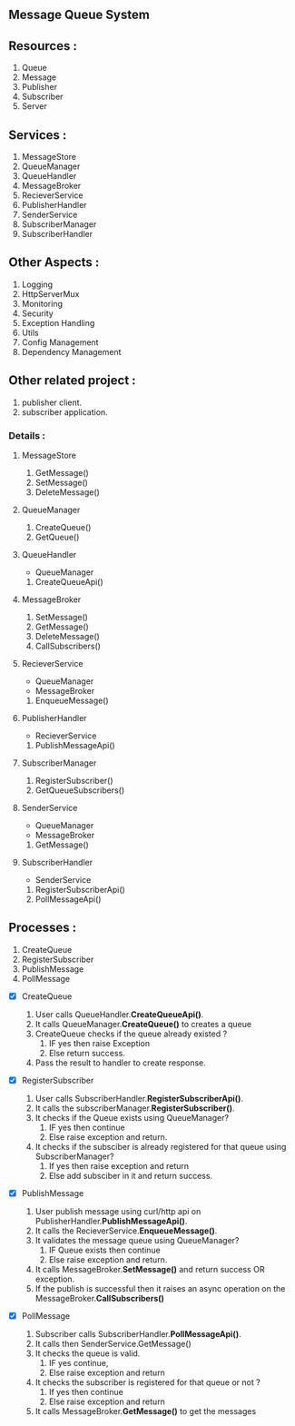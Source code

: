 ## Message Queue System

## Resources : 
1. Queue
2. Message
3. Publisher
4. Subscriber
5. Server

## Services :
1. MessageStore
2. QueueManager
3. QueueHandler
4. MessageBroker
5. RecieverService
6. PublisherHandler
7. SenderService
8. SubscriberManager
9. SubscriberHandler

## Other Aspects : 
1. Logging
2. HttpServerMux
3. Monitoring
4. Security
5. Exception Handling
6. Utils
7. Config Management
8. Dependency Management

## Other related project : 
1. publisher client.
2. subscriber application.

### Details :
1. MessageStore
    1. GetMessage()
    2. SetMessage()
    3. DeleteMessage()

2. QueueManager
    1. CreateQueue()
    2. GetQueue()

3. QueueHandler 
    - QueueManager
    1. CreateQueueApi()

4. MessageBroker
    1. SetMessage()
    2. GetMessage()
    3. DeleteMessage()
    4. CallSubscribers()

5. RecieverService
    - QueueManager
    - MessageBroker
    1. EnqueueMessage()

6. PublisherHandler
    - RecieverService
    1. PublishMessageApi()

7. SubscriberManager
    1. RegisterSubscriber()
    3. GetQueueSubscribers()

8. SenderService
    - QueueManager
    - MessageBroker
    1. GetMessage()

9. SubscriberHandler
    - SenderService
    1. RegisterSubscriberApi()
    2. PollMessageApi()

## Processes :
1. CreateQueue
2. RegisterSubscriber
3. PublishMessage
4. PollMessage

-[x] CreateQueue
    1. User calls QueueHandler.**CreateQueueApi()**.
    2. It calls QueueManager.**CreateQueue()** to creates a queue
    3. CreateQueue checks if the queue already existed ?
       1. IF yes then raise Exception
       2. Else return success.
    4. Pass the result to handler to create response.

-[x] RegisterSubscriber
   1. User calls SubscriberHandler.**RegisterSubscriberApi()**.
   2. It calls the subscriberManager.**RegisterSubscriber()**.
   3. It checks if the Queue exists using QueueManager?
      1. IF yes then continue
      2. Else raise exception and return.
   4. It checks if the subsciber is already registered for that queue using SubscriberManager?
      1. If yes then raise exception and return
      2. Else add subsciber in it and return success.

-[x] PublishMessage
   1. User publish message using curl/http api on PublisherHandler.**PublishMessageApi()**.
   2. It calls the RecieverService.**EnqueueMessage()**.
   3. It validates the message queue using QueueManager?
      1. IF Queue exists then continue
      2. Else raise exception and return.
   4. It calls MessageBroker.**SetMessage()** and return success OR exception.
   5. If the publish is successful then it raises an async operation on the MessageBroker.**CallSubscribers()**
   
-[x] PollMessage
   1. Subscriber calls SubscriberHandler.**PollMessageApi()**.
   2. It calls then SenderService.GetMessage()
   3. It checks the queue is valid. 
      1. IF yes continue, 
      2. Else raise exception and return
   4. It checks the subscriber is registered for that queue or not ?
      1. If yes then continue
      2. Else raise exception and return
   5. It calls MessageBroker.**GetMessage()** to get the messages

